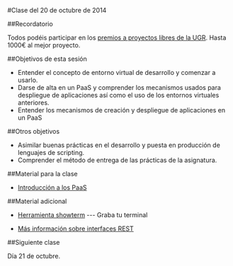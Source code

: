 #Clase del 20 de octubre de 2014

##Recordatorio

Todos podéis participar en los [premios a proyectos libres de la UGR](http://osl.ugr.es/2014/09/26/premios-a-proyectos-libres-de-la-ugr/). Hasta 1000€ al mejor proyecto.

##Objetivos de esta sesión

* Entender el concepto de entorno virtual de desarrollo y comenzar a usarlo.
* Darse de alta en un PaaS y comprender los mecanismos usados para despliegue de aplicaciones así como el uso de los entornos virtuales anteriores.
* Entender los mecanismos de creación y despliegue de aplicaciones en un PaaS

##Otros objetivos

* Asimilar buenas prácticas en el desarrollo y puesta en producción de lenguajes de scripting.
* Comprender el método de entrega de las prácticas de la asignatura.

##Material para la clase

* [Introducción a los PaaS](http://jj.github.io/IV/documentos/temas/PaaS)

##Material adicional


* [Herramienta showterm](https://github.com/josemlp91/IV_work/wiki/Grabar-terminal-con-showterm) --- Graba tu terminal

* [Más información sobre interfaces REST](http://www.restapitutorial.com/)


##Siguiente clase

Día 21 de octubre.

